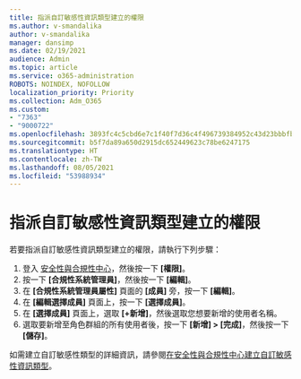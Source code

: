 ```yaml
---
title: 指派自訂敏感性資訊類型建立的權限
ms.author: v-smandalika
author: v-smandalika
manager: dansimp
ms.date: 02/19/2021
audience: Admin
ms.topic: article
ms.service: o365-administration
ROBOTS: NOINDEX, NOFOLLOW
localization_priority: Priority
ms.collection: Adm_O365
ms.custom:
- "7363"
- "9000722"
ms.openlocfilehash: 3893fc4c5cbd6e7c1f40f7d36c4f496739384952c43d23bbbfb215e4af28b303
ms.sourcegitcommit: b5f7da89a650d2915dc652449623c78be6247175
ms.translationtype: HT
ms.contentlocale: zh-TW
ms.lasthandoff: 08/05/2021
ms.locfileid: "53988934"
---
```

# <a name="assign-permissions-for-custom-sensitive-information-type-creation"></a>指派自訂敏感性資訊類型建立的權限

若要指派自訂敏感性資訊類型建立的權限，請執行下列步驟：

1. 登入 [安全性與合規性中心](https://sip.protection.office.com/)，然後按一下 **[權限]**。
2. 按一下 **[合規性系統管理員]**，然後按一下 **[編輯]**。
3. 在 **[合規性系統管理員屬性]** 頁面的 **[成員]** 旁，按一下 **[編輯]**。
4. 在 **[編輯選擇成員]** 頁面上，按一下 **[選擇成員]**。
5. 在 **[選擇成員]** 頁面上，選取 **[+新增]**，然後選取您想要新增的使用者名稱。
6. 選取要新增至角色群組的所有使用者後，按一下 **[新增] > [完成]**，然後按一下 **[儲存]**。

如需建立自訂敏感性類型的詳細資訊，請參閱[在安全性與合規性中心建立自訂敏感性資訊類型](https://docs.microsoft.com/microsoft-365/compliance/create-a-custom-sensitive-information-type)。
